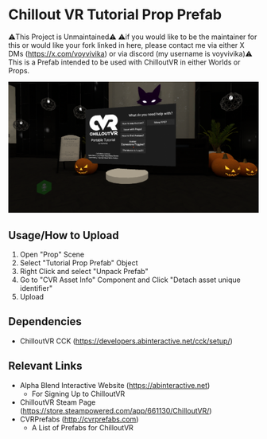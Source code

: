 # Chillout VR Tutorial Prop Prefab
⚠️This Project is Unmaintained⚠️
⚠️if you would like to be the maintainer for this or would like your fork linked in here, please contact me via either X DMs (https://x.com/voyvivika) or via discord (my username is voyvivika)⚠️
This is a Prefab intended to be used with ChilloutVR in either Worlds or Props.

![Screenshot of Prop](/CVRTutorial.png)

## Usage/How to Upload
1. Open "Prop" Scene
2. Select "Tutorial Prop Prefab" Object
3. Right Click and select "Unpack Prefab"
4. Go to "CVR Asset Info" Component and Click "Detach asset unique identifier"
5. Upload

## Dependencies
- ChilloutVR CCK (https://developers.abinteractive.net/cck/setup/)

## Relevant Links
- Alpha Blend Interactive Website (https://abinteractive.net)
   - For Signing Up to ChilloutVR
- ChilloutVR Steam Page (https://store.steampowered.com/app/661130/ChilloutVR/)
- CVRPrefabs (http://cvrprefabs.com)
   - A List of Prefabs for ChilloutVR

